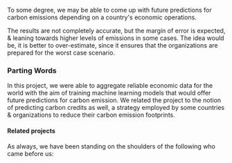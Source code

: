 To some degree, we may be able to come up with future predictions for carbon emissions depending on a country's economic operations.

The results are not completely accurate, but the margin of error is expected, & leaning towards higher levels of emissions in some cases. The idea would be, it is better to over-estimate, since it ensures that the organizations are prepared for the worst case scenario.


### Parting Words
In this project, we were able to aggregate reliable economic data for the world with the aim of training machine learning models that would offer future predictions for carbon emission. We related the project to the notion of predicting carbon credits as well, a strategy employed by some countries & organizations to reduce their carbon emission footprints.


#### Related projects
As always, we have been standing on the shoulders of the following who came before us:


